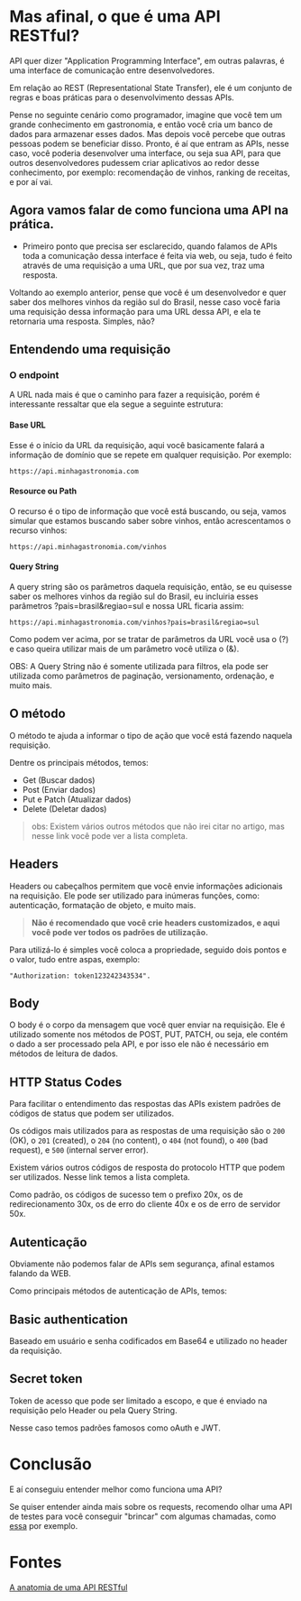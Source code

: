 # Mas afinal, o que é uma API RESTful?

API quer dizer "Application Programming Interface", em outras palavras, é uma interface de comunicação entre desenvolvedores.

Em relação ao REST (Representational State Transfer), ele é um conjunto de regras e boas práticas para o desenvolvimento dessas APIs.

Pense no seguinte cenário como programador, imagine que você tem um grande conhecimento em gastronomia, e então você cria um banco de dados para armazenar esses dados. Mas depois você percebe que outras pessoas podem se beneficiar disso. Pronto, é aí que entram as APIs, nesse caso, você poderia desenvolver uma interface, ou seja sua API, para que outros desenvolvedores pudessem criar aplicativos ao redor desse conhecimento, por exemplo: recomendação de vinhos, ranking de receitas, e por aí vai.


## Agora vamos falar de como funciona uma API na prática.

- Primeiro ponto que precisa ser esclarecido, quando falamos de APIs toda a comunicação dessa interface é feita via web, ou seja, tudo é feito através de uma requisição a uma URL, que por sua vez, traz uma resposta.

Voltando ao exemplo anterior, pense que você é um desenvolvedor e quer saber dos melhores vinhos da região sul do Brasil, nesse caso você faria uma requisição dessa informação para uma URL dessa API, e ela te retornaria uma resposta. Simples, não?

## Entendendo uma requisição
### O endpoint
A URL nada mais é que o caminho para fazer a requisição, porém é interessante ressaltar que ela segue a seguinte estrutura:

#### Base URL
Esse é o início da URL da requisição, aqui você basicamente falará a informação de domínio que se repete em qualquer requisição. Por exemplo:

`https://api.minhagastronomia.com`

#### Resource ou Path
O recurso é o tipo de informação que você está buscando, ou seja, vamos simular que estamos buscando saber sobre vinhos, então acrescentamos o recurso vinhos:

`https://api.minhagastronomia.com/vinhos`

#### Query String
A query string são os parâmetros daquela requisição, então, se eu quisesse saber os melhores vinhos da região sul do Brasil, eu incluiria esses parâmetros ?pais=brasil&regiao=sul e nossa URL ficaria assim:

`https://api.minhagastronomia.com/vinhos?pais=brasil&regiao=sul`

Como podem ver acima, por se tratar de parâmetros da URL você usa o (?) e caso queira utilizar mais de um parâmetro você utiliza o (&).

OBS: A Query String não é somente utilizada para filtros, ela pode ser utilizada como parâmetros de paginação, versionamento, ordenação, e muito mais.

## O método
O método te ajuda a informar o tipo de ação que você está fazendo naquela requisição.

Dentre os principais métodos, temos:

- Get (Buscar dados)
- Post (Enviar dados)
- Put e Patch (Atualizar dados)
- Delete (Deletar dados)
 
> obs: Existem vários outros métodos que não irei citar no artigo, mas nesse link você pode ver a lista completa.

## Headers
Headers ou cabeçalhos permitem que você envie informações adicionais na requisição. Ele pode ser utilizado para inúmeras funções, como: autenticação, formatação de objeto, e muito mais.

> **Não é recomendado que você crie headers customizados, e aqui você pode ver todos os padrões de utilização.**

Para utilizá-lo é simples você coloca a propriedade, seguido dois pontos e o valor, tudo entre aspas, exemplo:

`"Authorization: token123242343534".`

## Body
O body é o corpo da mensagem que você quer enviar na requisição. Ele é utilizado somente nos métodos de POST, PUT, PATCH, ou seja, ele contém o dado a ser processado pela API, e por isso ele não é necessário em métodos de leitura de dados.

## HTTP Status Codes
Para facilitar o entendimento das respostas das APIs existem padrões de códigos de status que podem ser utilizados.

Os códigos mais utilizados para as respostas de uma requisição são o `200` (OK), o `201` (created), o `204` (no content), o `404` (not found), o `400` (bad request), e `500` (internal server error).

Existem vários outros códigos de resposta do protocolo HTTP que podem ser utilizados. Nesse link temos a lista completa.

Como padrão, os códigos de sucesso tem o prefixo 20x, os de redirecionamento 30x, os de erro do cliente 40x e os de erro de servidor 50x.

## Autenticação
Obviamente não podemos falar de APIs sem segurança, afinal estamos falando da WEB.

Como principais métodos de autenticação de APIs, temos:

## Basic authentication
Baseado em usuário e senha codificados em Base64 e utilizado no header da requisição.

## Secret token
Token de acesso que pode ser limitado a escopo, e que é enviado na requisição pelo Header ou pela Query String.

Nesse caso temos padrões famosos como oAuth e JWT.

# Conclusão
E aí conseguiu entender melhor como funciona uma API?

Se quiser entender ainda mais sobre os requests, recomendo olhar uma API de testes para você conseguir "brincar" com algumas chamadas, como [essa](https://reqres.in/) por exemplo.

# Fontes

[A anatomia de uma API RESTful](https://thiagolima.blog.br/a-anatomia-de-uma-api-restful-80df2aca158e)
